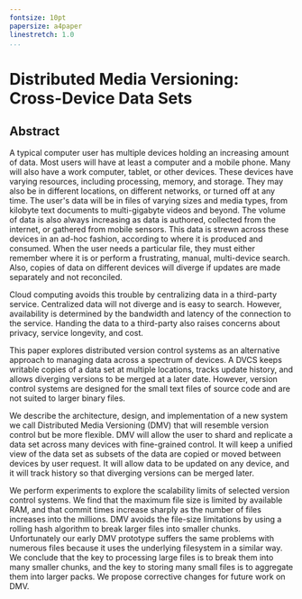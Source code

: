 ```yaml
---
fontsize: 10pt
papersize: a4paper
linestretch: 1.0
...
```


Distributed Media Versioning: Cross-Device Data Sets
=====================================================

Abstract
--------------------------------------------------

A typical computer user has multiple devices holding an increasing amount of
data. Most users will have at least a computer and a mobile phone. Many will
also have a work computer, tablet, or other devices. These devices have varying
resources, including processing, memory, and storage. They may also be in
different locations, on different networks, or turned off at any time. The
user's data will be in files of varying sizes and media types, from kilobyte
text documents to multi-gigabyte videos and beyond. The volume of data is also
always increasing as data is authored, collected from the internet, or gathered
from mobile sensors. This data is strewn across these devices in an ad-hoc
fashion, according to where it is produced and consumed. When the user needs a
particular file, they must either remember where it is or perform a frustrating,
manual, multi-device search. Also, copies of data on different devices will
diverge if updates are made separately and not reconciled.

Cloud computing avoids this trouble by centralizing data in a third-party
service. Centralized data will not diverge and is easy to search. However,
availability is determined by the bandwidth and latency of the connection to the
service. Handing the data to a third-party also raises concerns about privacy,
service longevity, and cost.

This paper explores distributed version control systems as an alternative
approach to managing data across a spectrum of devices. A DVCS keeps writable
copies of a data set at multiple locations, tracks update history, and allows
diverging versions to be merged at a later date. However, version control
systems are designed for the small text files of source code and are not suited
to larger binary files.

We describe the architecture, design, and implementation of a new system we call
Distributed Media Versioning (DMV) that will resemble version control but be
more flexible. DMV will allow the user to shard and replicate a data set across
many devices with fine-grained control. It will keep a unified view of the data
set as subsets of the data are copied or moved between devices by user request.
It will allow data to be updated on any device, and it will track history so
that diverging versions can be merged later.

We perform experiments to explore the scalability limits of selected version
control systems. We find that the maximum file size is limited by available RAM,
and that commit times increase sharply as the number of files increases into the
millions. DMV avoids the file-size limitations by using a rolling hash algorithm
to break larger files into smaller chunks. Unfortunately our early DMV prototype
suffers the same problems with numerous files because it uses the underlying
filesystem in a similar way. We conclude that the key to processing large files
is to break them into many smaller chunks, and the key to storing many small
files is to aggregate them into larger packs. We propose corrective changes for
future work on DMV.
